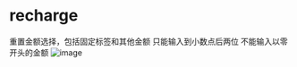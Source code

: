 # recharge
重置金额选择，包括固定标签和其他金额
只能输入到小数点后两位
不能输入以零开头的金额
![image](https://github.com/lhmmouse/recharge/blob/master/recharge.gif)
